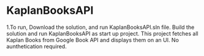 # KaplanBooksAPI
1.To run, Download the solution, and run KaplanBooksAPI.sln file.
Build the solution and run KaplanBooksAPI as start up project.
This project fetches all Kaplan Books from Google Book API and displays them on an UI.
No aunthetication required.
